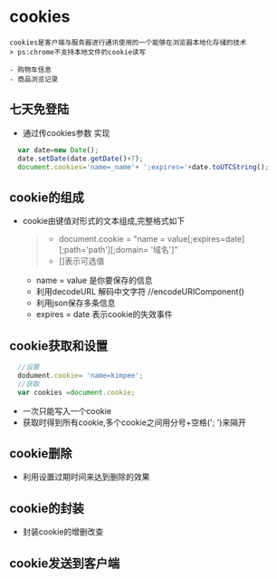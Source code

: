 # cookies

    cookies是客户端与服务器进行通讯使用的一个能够在浏览器本地化存储的技术
    > ps:chrome不支持本地文件的cookie读写

    - 购物车信息
    - 商品浏览记录

## 七天免登陆

- 通过传cookies参数 实现

```javascript
  var date=new Date();
  date.setDate(date.getDate()+7);
  document.cookies='name=_name'+ ';expires='+date.toUTCString();
```

## cookie的组成

- cookie由键值对形式的文本组成,完整格式如下
  > - document.cookie = "name = value[;expires=date][;path='path'][;domain= '域名']"
  > - []表示可选值

  - name = value 是你要保存的信息
  - 利用decodeURL 解码中文字符 //encodeURIComponent()
  - 利用json保存多条信息
  - expires = date 表示cookie的失效事件

## cookie获取和设置

```javascript
  //设置
  dodument.cookie= 'name=kimpee';
  //获取
  var cookies =document.cookie;

```

- 一次只能写入一个cookie
- 获取时得到所有cookie,多个cookie之间用分号+空格('; ')来隔开

## cookie删除

- 利用设置过期时间来达到删除的效果

## cookie的封装

- 封装cookie的增删改查

## cookie发送到客户端

